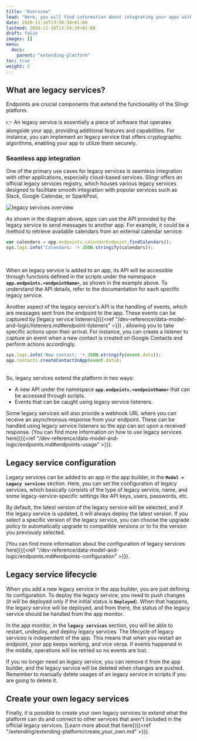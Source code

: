 ```yaml
---
title: "Overview"
lead: "Here, you will find information about integrating your apps with other applications and extending the platform's features."
date: 2020-11-16T13:59:39+01:00
lastmod: 2020-11-16T13:59:39+01:00
draft: false
images: []
menu:
  docs:
    parent: "extending-platform"
toc: true
weight: 2
---
```


## **What are legacy services?**

Endpoints are crucial components that extend the functionality of the Slingr platform.

👉 An legacy service is essentially a piece of software that operates alongside your app, providing additional features and capabilities.  For instance, you can implement an legacy service that offers cryptographic algorithms, enabling your app to utilize them securely.

### Seamless app integration

One of the primary use cases for legacy services is seamless integration with other applications, especially cloud-based services. Slingr offers an official legacy services registry, which houses various legacy services designed to facilitate smooth integration with popular services such as Slack, Google Calendar, or SparkPost.

![legacy services overview](/slingrDoc/images/vendor/extending/endpoints-overview.png)

As shown in the diagram above, apps can use the API provided by the legacy service to send messages to
another app. For example, it could be a method to retrieve available calendars from an external calendar
service:

```js
var calendars = app.endpoints.calendarEndpoint.findCalendars();
sys.logs.info('Calendars: '+ JSON.stringify(calendars));
```
<br>

When an legacy service is added to an app, its API will be accessible through functions defined in the scripts under the namespace **`app.endpoints.<endpointName>`**, as shown in the example above. To understand the API details, refer to the documentation for each specific legacy service.

Another aspect of the legacy service's API is the handling of events, which are messages sent from the endpoint to the app. These events can be captured by [legacy service listeners]({{<ref "/dev-reference/data-model-and-logic/listeners.md#endpoint-listeners" >}}) , allowing you to take specific actions upon their arrival. For instance, you can create a listener to capture an event when a new contact is created on Google Contacts and perform actions accordingly.

```js
sys.logs.info('New contact: '+ JSON.stringify(event.data));
app.contacts.createContactInApp(event.data);
```
<br>
So, legacy services extend the platform in two ways:

- A new API under the namespace **`app.endpoints.<endpointName>`** that can be accessed through scripts.
- Events that can be caught using legacy service listeners.

Some legacy services will also provide a webhook URL where you can receive an asynchronous response from your endpoint.
These can be handled using legacy service listeners so the app can act upon a received response.
[You can find more information on how to use legacy services here]({{<ref "/dev-reference/data-model-and-logic/endpoints.md#endpoints-usage" >}}).

## **Legacy service configuration**

Legacy services can be added to an app in the app builder, in the **`Model > Legacy services`** section. Here, you can
set the configuration of legacy services, which basically consists of the type of legacy service, name, and some
legacy-service-specific settings like API keys, users, passwords, etc.

By default, the latest version of the legacy service will be selected, and if the legacy service is updated, it will always deploy the latest version. If you select a specific version of the legacy service, you can choose the upgrade policy to automatically upgrade to compatible versions or to fix the version you previously selected.

[You can find more information about the configuration of legacy services here]({{<ref "/dev-reference/data-model-and-logic/endpoints.md#endpoints-configuration" >}}).

## **Legacy service lifecycle**

When you add a new legacy service in the app builder, you are just defining its configuration. To deploy
the legacy service, you need to push changes (it will be deployed only if the initial status is **`Deployed`**). When
that happens, the legacy service will be deployed, and from there, the status of the legacy service should be handled
from the app monitor.

In the app monitor, in the **`legacy services`** section, you will be able to restart, undeploy, and deploy legacy services.
The lifecycle of legacy services is independent of the app. This means that when you restart an endpoint, your
app keeps working, and vice versa. If events happened in the middle, operations will be retried
so no events are lost.

If you no longer need an legacy service, you can remove it from the app builder, and the legacy service will be
deleted when changes are pushed. Remember to manually delete usages of an legacy service in scripts if you are going 
to delete it.

## **Create your own legacy services**

Finally, it is possible to create your own legacy services to extend what the platform can do and connect
to other services that aren't included in the official legacy services. [Learn more about that 
here]({{<ref "/extending/extending-platform/create_your_own.md" >}}).

